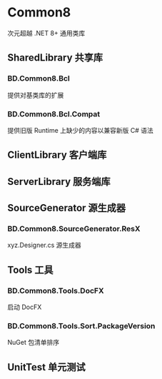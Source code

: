 # Common8
次元超越 .NET 8+ 通用类库

## SharedLibrary 共享库

### BD.Common8.Bcl
提供对基类库的扩展

### BD.Common8.Bcl.Compat
提供旧版 Runtime 上缺少的内容以兼容新版 C# 语法

## ClientLibrary 客户端库

## ServerLibrary 服务端库

## SourceGenerator 源生成器

### BD.Common8.SourceGenerator.ResX
xyz.Designer.cs 源生成器

## Tools 工具

### BD.Common8.Tools.DocFX
启动 DocFX

### BD.Common8.Tools.Sort.PackageVersion
NuGet 包清单排序

## UnitTest 单元测试

<!-- TODO

### BD.Common8.Primitives.ApiRsp
提供 Api 响应类型的封装库

BD.Common8.AdministrativeArea
提供行政区域数据

BD.Common8.PersonalData.BirthDate
提供个人资料（出生日期）格式

BD.Common8.PersonalData.PhoneNumber
提供个人资料（手机号码）格式

BD.Common8.ORM.EFCore
提供对对象关系映射(EFCore)的扩展

BD.Common8.UserInput.ModelValidator
提供用户输入的模型验证

BD.Common8.Primitives
提供常见枚举

BD.Common8.WebApi.Primitives.ApiResponse
提供 WebApi 响应模型类型

-->